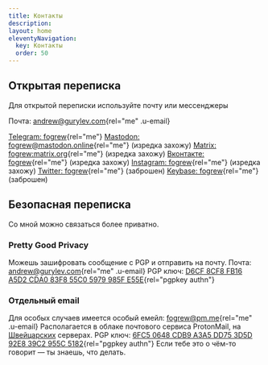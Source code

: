 ```yaml
---
title: Контакты
description:
layout: home
eleventyNavigation:
  key: Контакты
  order: 50
---
```


## Открытая переписка

Для открытой переписки используйте почту или мессенджеры

Почта: [andrew@gurylev.com](mailto:andrew@gurylev.com){rel="me" .u-email}

[Telegram: fogrew](tg://resolve?domain=fogrew){rel="me"}
[Mastodon: fogrew@mastodon.online](https://mastodon.online/@fogrew){rel="me"} (изредка захожу)
[Matrix: fogrew:matrix.org](https://matrix.to/#/@fogrew:matrix.org){rel="me"} (изредка захожу)
[Вконтакте: fogrew](https://vk.com/fogrew){rel="me"} (изредка захожу)
[Instagram: fogrew](http://instagr.am/fogrew){rel="me"} (изредка захожу)
[Twitter: fogrew](https://twitter.com/fogrew){rel="me"} (заброшен)
[Keybase: fogrew](https://keybase.io/fogrew){rel="me"} (заброшен)

## Безопасная переписка

Со мной можно связаться более приватно.

### Pretty Good Privacy

Можешь зашифровать сообщение c PGP и отправить на почту.
Почта: [andrew@gurylev.com](mailto:andrew@gurylev.com){rel="me" .u-email}
PGP ключ: [D6CF 8CF8 FB16 A5D2 CDA0 83F8 55C0 5979 985F E55E](/keys/pgp_keys.asc){rel="pgpkey authn"}

### Отдельный email

Для особых случаев имеется особый емейл: [fogrew@pm.me](mailto:fogrew@pm.me){rel="me" .u-email}
Располагается в облаке почтового сервиса ProtonMail, на [Швейцарских](https://habr.com/ru/post/227575/) серверах.
PGP ключ: [6FC5 0648 CDB9 A3A5 DD75 3D5D 92E8 39C2 955C 5182](/keys/publickey.fogrew@pm.me.asc){rel="pgpkey authn"}
Если тебе это о чём-то говорит — ты знаешь, что делать.
